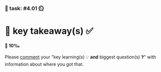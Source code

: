 ### 💪 task: #4.01 [⏲️](https://youtu.be/1gQJUjgCqrU)

# 🏢 key takeaway(s) ✅

#### 🏅 10‰

Please [comment](https://github.com/digital-sustainability/module-eoss-hs23-sandbox/issues/130) your "key learning(s) 💡 **and** biggest question(s) ❓" with information about where you got that.